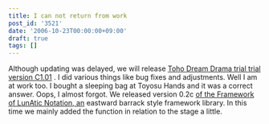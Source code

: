 ```yaml
---
title: I can not return from work
post_id: '3521'
date: '2006-10-23T00:00:00+09:00'
draft: true
tags: []
---
```


Although updating was delayed, we will release [Toho Dream Drama trial trial version C1.01](https://danmaq.com/!/thC/) . I did various things like bug fixes and adjustments. Well I am at work too. I bought a sleeping bag at Toyosu Hands and it was a correct answer. Oops, I almost forgot. We released version 0.2c [of the Framework of LunAtic Notation, an](/tag/flan) eastward barrack style framework library. In this time we mainly added the function in relation to the stage a little.
